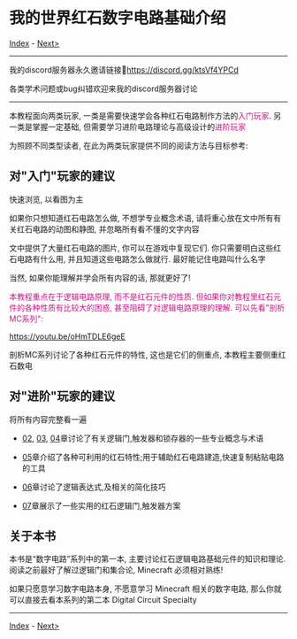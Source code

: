 # 我的世界红石数字电路基础介绍

[Index](index.md) - [Next>](01.md)

---

我的discord服务器永久邀请链接🔗<https://discord.gg/ktsVf4YPCd>

各类学术问题或bug纠错欢迎来我的discord服务器讨论

---

本教程面向两类玩家, 一类是需要快速学会各种红石电路制作方法的<font color=MediumVioletRed>入门玩家</font>.
另一类是掌握一定基础, 但需要学习进阶电路理论与高级设计的<font color=MediumVioletRed>进阶玩家</font>

为照顾不同类型读者, 在此为两类玩家提供不同的阅读方法与目标参考:

## 对"入门"玩家的建议

快速浏览, 以看图为主

如果你只想知道红石电路怎么做, 不想学专业概念术语, 请将重心放在文中所有有关红石电路的动图和静图, 并忽略所有看不懂的文字内容

文中提供了大量红石电路的图片, 你可以在游戏中复现它们.
你只需要明白这些红石电路有什么用, 并且知道这些电路怎么做就行.
最好能记住电路叫什么名字

当然, 如果你能理解并学会所有内容的话, 那就更好了!

<font color=MediumVioletRed>

本教程重点在于逻辑电路原理, 而不是红石元件的性质.
但如果你对教程里红石元件的各种性质有比较大的困惑, 甚至阻碍了对逻辑电路原理的理解.
可以先看"剖析MC系列":

</font>

<https://youtu.be/oHmTDLE6geE>

剖析MC系列讨论了各种红石元件的特性, 这也是它们的侧重点, 本教程主要侧重红石数电

## 对"进阶"玩家的建议

将所有内容完整看一遍

* [02](02.md), [03](03.md), [04](04.md)章讨论了有关逻辑门,触发器和锁存器的一些专业概念与术语

* [05](05.md)章介绍了各种可利用的红石特性;用于辅助红石电路建造,快速复制粘贴电路的工具

* [06](06.md)章讨论了逻辑表达式,及相关的简化技巧

* [07](07.md)章展示了一些实用的红石逻辑门,触发器方案

## 关于本书

本书是“数字电路”系列中的第一本, 主要讨论红石逻辑电路基础元件的知识和理论. 阅读之前最好了解过逻辑门和集合论, Minecraft 必须相对熟练!

如果只愿意学习数字电路本身, 不愿意学习 Minecraft 相关的数字电路, 那么你就可以直接去看本系列的第二本 Digital Circuit Specialty

---

[Index](index.md) - [Next>](01.md)